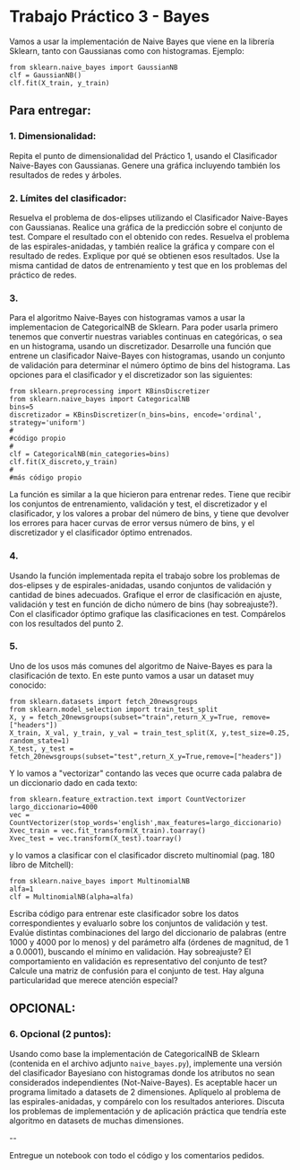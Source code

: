 # Trabajo Práctico 3 - Bayes

Vamos a usar la implementación de Naive Bayes que viene en la librería Sklearn, tanto con Gaussianas como con histogramas. Ejemplo:

```
from sklearn.naive_bayes import GaussianNB
clf = GaussianNB()
clf.fit(X_train, y_train)
```

## Para entregar:

### 1. Dimensionalidad: 
Repita el punto de dimensionalidad del Práctico 1, usando el Clasificador Naive-Bayes con Gaussianas. Genere una gráfica incluyendo también los resultados de redes y árboles.

### 2. Límites del clasificador: 
Resuelva el problema de dos-elipses utilizando el Clasificador Naive-Bayes con Gaussianas. Realice una gráfica de la predicción sobre el conjunto de test. Compare el resultado con el obtenido con redes. Resuelva el problema de las espirales-anidadas, y también realice la gráfica y compare con el resultado de redes. Explique por qué se obtienen esos resultados. Use la misma cantidad de datos de entrenamiento y test que en los problemas del práctico de redes.

### 3.
Para el algoritmo Naive-Bayes con histogramas vamos a usar la implementacion de CategoricalNB de Sklearn. Para poder usarla primero tenemos que convertir nuestras variables continuas en categóricas, o sea en un histograma, usando un discretizador. Desarrolle una función que entrene un clasificador Naive-Bayes con histogramas, usando un conjunto de validación para determinar el número óptimo de bins del histograma. Las opciones para el clasificador y el discretizador son las siguientes:

```
from sklearn.preprocessing import KBinsDiscretizer
from sklearn.naive_bayes import CategoricalNB
bins=5
discretizador = KBinsDiscretizer(n_bins=bins, encode='ordinal', strategy='uniform')
#
#código propio
#
clf = CategoricalNB(min_categories=bins)
clf.fit(X_discreto,y_train)
#
#más código propio
```

La función es similar a la que hicieron para entrenar redes. Tiene que recibir los conjuntos de entrenamiento, validación y test, el discretizador y el clasificador, y los valores a probar del número de bins, y tiene que devolver los errores para hacer curvas de error versus número de bins, y el discretizador y el clasificador óptimo entrenados.


### 4.
Usando la función implementada repita el trabajo sobre los problemas de dos-elipses y de espirales-anidadas, usando conjuntos de validación y cantidad de bines adecuados. Grafique el error de clasificación en ajuste, validación y test en función de dicho número de bins (hay sobreajuste?). Con el clasificador óptimo grafique las clasificaciones en test. Compárelos con los resultados del punto 2.

### 5. 
Uno de los usos más comunes del algoritmo de Naive-Bayes es para la clasificación de texto. En este punto vamos a usar un dataset muy conocido:

```
from sklearn.datasets import fetch_20newsgroups
from sklearn.model_selection import train_test_split
X, y = fetch_20newsgroups(subset="train",return_X_y=True, remove=["headers"])
X_train, X_val, y_train, y_val = train_test_split(X, y,test_size=0.25, random_state=1)
X_test, y_test = fetch_20newsgroups(subset="test",return_X_y=True,remove=["headers"])
```

Y lo vamos a "vectorizar" contando las veces que ocurre cada palabra de un diccionario dado en cada texto:

```
from sklearn.feature_extraction.text import CountVectorizer
largo_diccionario=4000
vec = CountVectorizer(stop_words='english',max_features=largo_diccionario)
Xvec_train = vec.fit_transform(X_train).toarray()
Xvec_test = vec.transform(X_test).toarray()
```

y lo vamos a clasificar con el clasificador discreto multinomial (pag. 180 libro de Mitchell):

```
from sklearn.naive_bayes import MultinomialNB
alfa=1
clf = MultinomialNB(alpha=alfa)
```

Escriba código para entrenar este clasificador sobre los datos correspondientes y evaluarlo sobre los conjuntos de validación y test. Evalúe distintas combinaciones del largo del diccionario de palabras (entre 1000 y 4000 por lo menos) y del parámetro alfa (órdenes de magnitud, de 1 a 0.0001), buscando el mínimo en validación. Hay sobreajuste? El comportamiento en validación es representativo del conjunto de test? Calcule una matriz de confusión para el conjunto de test. Hay alguna particularidad que merece atención especial?

## OPCIONAL:

### 6. Opcional (2 puntos): 
Usando como base la implementación de CategoricalNB de Sklearn (contenida en el archivo adjunto `naive_bayes.py`), implemente una versión del clasificador Bayesiano con histogramas donde los atributos no sean considerados independientes (Not-Naive-Bayes). Es aceptable hacer un programa limitado a datasets de 2 dimensiones. Aplíquelo al problema de las espirales-anidadas, y compárelo con los resultados anteriores. Discuta los problemas de implementación y de aplicación práctica que tendría este algoritmo en datasets de muchas dimensiones.

--

Entregue un notebook con todo el código y los comentarios pedidos.